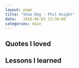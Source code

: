 ```yaml
---
layout: page
title: "Shoe Dog - Phil Knight"
date:   2018-06-03 13:30:00
categories: main
---
```


## Quotes I loved

## Lessons I learned